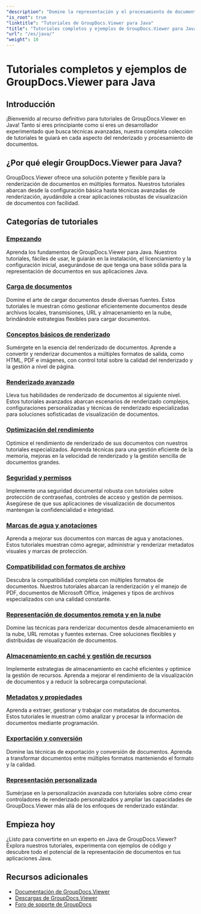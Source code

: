 ```yaml
---
"description": "Domine la representación y el procesamiento de documentos con los tutoriales paso a paso de GroupDocs.Viewer en Java. Aprenda técnicas para una visualización eficiente de documentos en múltiples formatos."
"is_root": true
"linktitle": "Tutoriales de GroupDocs.Viewer para Java"
"title": "Tutoriales completos y ejemplos de GroupDocs.Viewer para Java"
"url": "/es/java/"
"weight": 10
---
```


# Tutoriales completos y ejemplos de GroupDocs.Viewer para Java

## Introducción
¡Bienvenido al recurso definitivo para tutoriales de GroupDocs.Viewer en Java! Tanto si eres principiante como si eres un desarrollador experimentado que busca técnicas avanzadas, nuestra completa colección de tutoriales te guiará en cada aspecto del renderizado y procesamiento de documentos.

## ¿Por qué elegir GroupDocs.Viewer para Java?
GroupDocs.Viewer ofrece una solución potente y flexible para la renderización de documentos en múltiples formatos. Nuestros tutoriales abarcan desde la configuración básica hasta técnicas avanzadas de renderización, ayudándole a crear aplicaciones robustas de visualización de documentos con facilidad.

## Categorías de tutoriales

### [Empezando](./getting-started/)
Aprenda los fundamentos de GroupDocs.Viewer para Java. Nuestros tutoriales, fáciles de usar, le guiarán en la instalación, el licenciamiento y la configuración inicial, asegurándose de que tenga una base sólida para la representación de documentos en sus aplicaciones Java.

### [Carga de documentos](./document-loading/)
Domine el arte de cargar documentos desde diversas fuentes. Estos tutoriales le muestran cómo gestionar eficientemente documentos desde archivos locales, transmisiones, URL y almacenamiento en la nube, brindándole estrategias flexibles para cargar documentos.

### [Conceptos básicos de renderizado](./rendering-basics/)
Sumérgete en la esencia del renderizado de documentos. Aprende a convertir y renderizar documentos a múltiples formatos de salida, como HTML, PDF e imágenes, con control total sobre la calidad del renderizado y la gestión a nivel de página.

### [Renderizado avanzado](./advanced-rendering/)
Lleva tus habilidades de renderizado de documentos al siguiente nivel. Estos tutoriales avanzados abarcan escenarios de renderizado complejos, configuraciones personalizadas y técnicas de renderizado especializadas para soluciones sofisticadas de visualización de documentos.

### [Optimización del rendimiento](./performance-optimization/)
Optimice el rendimiento de renderizado de sus documentos con nuestros tutoriales especializados. Aprenda técnicas para una gestión eficiente de la memoria, mejoras en la velocidad de renderizado y la gestión sencilla de documentos grandes.

### [Seguridad y permisos](./security-permissions/)
Implemente una seguridad documental robusta con tutoriales sobre protección de contraseñas, controles de acceso y gestión de permisos. Asegúrese de que sus aplicaciones de visualización de documentos mantengan la confidencialidad e integridad.

### [Marcas de agua y anotaciones](./watermarks-annotations/)
Aprenda a mejorar sus documentos con marcas de agua y anotaciones. Estos tutoriales muestran cómo agregar, administrar y renderizar metadatos visuales y marcas de protección.

### [Compatibilidad con formatos de archivo](./file-formats-support/)
Descubra la compatibilidad completa con múltiples formatos de documentos. Nuestros tutoriales abarcan la renderización y el manejo de PDF, documentos de Microsoft Office, imágenes y tipos de archivos especializados con una calidad constante.

### [Representación de documentos remota y en la nube](./cloud-remote-document-rendering/)
Domine las técnicas para renderizar documentos desde almacenamiento en la nube, URL remotas y fuentes externas. Cree soluciones flexibles y distribuidas de visualización de documentos.

### [Almacenamiento en caché y gestión de recursos](./caching-resource-management/)
Implemente estrategias de almacenamiento en caché eficientes y optimice la gestión de recursos. Aprenda a mejorar el rendimiento de la visualización de documentos y a reducir la sobrecarga computacional.

### [Metadatos y propiedades](./metadata-properties/)
Aprenda a extraer, gestionar y trabajar con metadatos de documentos. Estos tutoriales le muestran cómo analizar y procesar la información de documentos mediante programación.

### [Exportación y conversión](./export-conversion/)
Domine las técnicas de exportación y conversión de documentos. Aprenda a transformar documentos entre múltiples formatos manteniendo el formato y la calidad.

### [Representación personalizada](./custom-rendering/)
Sumérjase en la personalización avanzada con tutoriales sobre cómo crear controladores de renderizado personalizados y ampliar las capacidades de GroupDocs.Viewer más allá de los enfoques de renderizado estándar.

## Empieza hoy
¿Listo para convertirte en un experto en Java de GroupDocs.Viewer? Explora nuestros tutoriales, experimenta con ejemplos de código y descubre todo el potencial de la representación de documentos en tus aplicaciones Java.

## Recursos adicionales
- [Documentación de GroupDocs.Viewer](https://reference.groupdocs.com/viewer/java/)
- [Descargas de GroupDocs.Viewer](https://downloads.groupdocs.com/viewer/java)
- [Foro de soporte de GroupDocs](https://forum.groupdocs.com/c/viewer/)